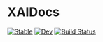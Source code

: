 # XAIDocs

[![Stable](https://img.shields.io/badge/docs-stable-blue.svg)](https://Julia-XAI.github.io/XAIDocs/stable/)
[![Dev](https://img.shields.io/badge/docs-dev-blue.svg)](https://Julia-XAI.github.io/XAIDocs/dev/)
[![Build Status](https://github.com/Julia-XAI/XAIDocs/actions/workflows/CI.yml/badge.svg?branch=main)](https://github.com/Julia-XAI/XAIDocs/actions/workflows/CI.yml?query=branch%3Amain)
